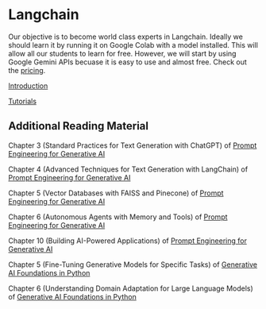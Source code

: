 # Langchain

Our objective is to become world class experts in Langchain. Ideally we should learn it by running it on Google Colab with a model installed. This will allow all our students to learn for free. However, we will start by using Google Gemini APIs becuase it is easy to use and almost free. Check out the [pricing](https://ai.google.dev/pricing).


[Introduction](https://python.langchain.com/docs/introduction/)

[Tutorials](https://python.langchain.com/docs/tutorials/)

## Additional Reading Material

Chapter 3 (Standard Practices for Text Generation with ChatGPT) of [Prompt Engineering for Generative AI](https://www.oreilly.com/library/view/prompt-engineering-for/9781098153427/)

Chapter 4 (Advanced Techniques for Text Generation with LangChain) of [Prompt Engineering for Generative AI](https://www.oreilly.com/library/view/prompt-engineering-for/9781098153427/)

Chapter 5 (Vector Databases with FAISS and Pinecone) of [Prompt Engineering for Generative AI](https://www.oreilly.com/library/view/prompt-engineering-for/9781098153427/) 

Chapter 6 (Autonomous Agents with Memory and Tools) of [Prompt Engineering for Generative AI](https://www.oreilly.com/library/view/prompt-engineering-for/9781098153427/)

Chapter 10 (Building AI-Powered Applications) of [Prompt Engineering for Generative AI](https://www.oreilly.com/library/view/prompt-engineering-for/9781098153427/)

Chapter 5 (Fine-Tuning Generative Models for Specific Tasks) of [Generative AI Foundations in Python](https://www.amazon.com/Generative-Foundations-Python-techniques-challenges/dp/1835460828/ref=sr_1_6) 

Chapter 6 (Understanding Domain Adaptation for Large Language Models) of [Generative AI Foundations in Python](https://www.amazon.com/Generative-Foundations-Python-techniques-challenges/dp/1835460828/ref=sr_1_6)
